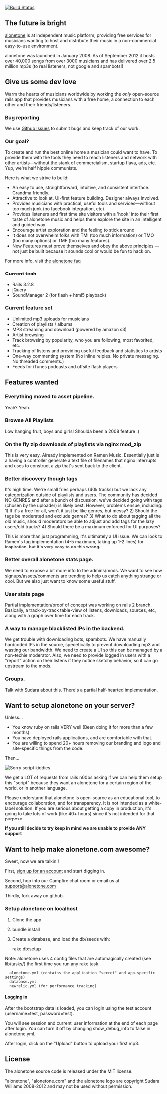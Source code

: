 [![Build Status](https://secure.travis-ci.org/sudara/alonetone.png)](http://travis-ci.org/sudara/alonetone)

## The future is bright

[alonetone](http://alonetone.com) is at independent music platform, providing free services for musicians wanting to host and distribute their music in a non-commercial easy-to-use environment.

alonetone was launched in January 2008. As of September 2012 it hosts over 40,000 songs from over 3000 musicians and has delivered over 2.5 million mp3s (to real listeners, not google and spambots!)

## Give us some dev love

Warm the hearts of musicians worldwide by working the *only* open-source rails app that provides musicians with a free home, a connection to each other and their friends/listeners.

### Bug reporting 

We use [Github Issues](http://github.com/sudara/alonetone/issues) to submit bugs and keep track of our work.

### Our goal?

To create and run the best online home a musician could want to have. To provide them with the tools they need to reach  listeners and network with other artists—without the stank of commercialism, startup flava, ads, etc. Yup, we're half hippie communists. 

Here is what we strive to build:

* An easy to use, straightforward, intuitive, and consistent interface. Grandma friendly.
* Attractive to look at. UI-first feature building. Designer always involved.
* Provides musicians with practical, useful tools and services—without too much junk (no facebook integration, etc)
* Provides listeners and first time site visitors with a 'hook' into their first taste of alonetone music and helps them explore the site in an intelligent and guided way
* Encourage artist exploration and the feeling to stick around
* It does not overwhelm folks with TMI (too much information) or TMO (too many options) or TMF (too many features).
* New Features must prove themselves and obey the above principles — not just be built because it sounds cool or would be fun to hack on.

For more info, visit [the alonetone faq](http://alonetone.com/about)

### Current tech

* Rails 3.2.8
* jQuery
* SoundManager 2 (for flash + html5 playback)


### Current feature set

* Unlimited mp3 uploads for musicians
* Creation of playlists / albums
* MP3 streaming and download (powered by amazon s3)
* Artist browsing
* Track browsing by popularity, who you are following, most favorited, etc.
* Tracking of listens and providing useful feedback and statistics to artists
* One-way commenting system (No inline relpies. No private messaging. No threaded comments.)
* Feeds for iTunes podcasts and offsite flash players

## Features wanted

### Everything moved to asset pipeline.
Yeah? Yeah.

### Browse All Playlists
Low hanging fruit, boys and girls! Shoulda been a 2008 feature :)

### On the fly zip downloads of playlists via nginx mod\_zip
This is very easy. Already implemented on Ramen Music. Essentially just is a having a controller generate a text file of filenames that nginx interrupts and uses to construct a zip that's sent back to the client.

### Better discovery though tags
It's high time. We're small fries perhaps (40k tracks) but we lack any categorization outside of playlists and users. The community has decided NO GENRES and after a bunch of discussion, we've decided going with tags (chosen by the uploader) is likely best. However, problems ensue, including: 
	1) If it's a free for all, won't it just be like genres, but messy? 
	2) Should the tags  be moderated and exclude genres? 
	3) What to do about tagging all the old music, should moderators be able to adjust and add tags for the lazy users/old tracks? 
	4) Should there be a maximum enforced for UI purposes?
	
This is more than just programming, it's ultimately a UI issue. We can look to Ramen's tag implementation (4-5 maximum, taking up 1-2 lines) for inspiration, but it's very easy to do this wrong.

### Better overall alonetone stats page. 
We need to expose a bit more info to the admins/mods. We want to see how signups/assets/comments are trending to help us catch anything strange or cool. But we also just want to know some useful stuff.

### User stats page
Partial implementation/proof of concept was working on rails 2 branch. Basically, a track-by-track table-view of listens, downloads, sources, etc, along with a graph over time for each track. 

### A way to manage blacklisted IPs in the backend. 
We get trouble with downloading bots, spambots. We have manually hardcoded IPs in the source, specefically to prevent downloading mp3 and wasting our bandwidth. We need to create a UI so this can be managed by a non-techie moderator. Also, we need to provide logged in users with a "report" action on their listens if they notice sketchy behavior, so it can go upstream to the mods.

### Groups. 
Talk with Sudara about this. There's a partial half-hearted implementation. 


## Want to setup alonetone on your server?

Unless...

* You know ruby on rails VERY well (Been doing it for more than a few months).
* You have deployed rails applications, and are comfortable with that.
* You are willing to spend 20+ hours removing our branding and logo and site-specific things from the code.

Then...

![Sorry script kiddies](https://img.skitch.com/20120908-1exaxnmix5mb82xaq32tjnrja.png)

We get a LOT of requests from rails n00bs asking if we can help them setup this "script" because they want an alonetone for a certain region of the world, or in another language. 

Please understand that alonetone is open-source as an educational tool, to encourage collaboration, and for transparency. It is not intended as a white-label solution. If you are serious about getting a copy in production, it's going to take lots of work (like 40+ hours) since it's not intended for that purpose.

**If you still decide to try keep in mind we are unable to provide ANY support** 

## Want to help make alonetone.com awesome?

Sweet, now we are talkin'!

First, [sign up for an account](http://alonetone.com) and start digging in.

Second, hop into our Campfire chat room or email us at support@alonetone.com

Thirdly, fork away on github.

### Setup alonetone on localhost


1) Clone the app

2) bundle install

3) Create a database, and load the db/seeds with:

      rake db:setup


Note: alonetone uses 4 config files that are automagically created (see lib/tasks/) the first time you run any rake task. 


      alonetone.yml (contains the application "secret" and app-specific settings)
      database.yml
      newrelic.yml (for performance tracking)


#### Logging in

After the bootstrap data is loaded, you can login using the test account (username=test, password=test).

You will see session and current\_user information at the end of each page after login. You can turn it off by changing show\_debug_info to false in alonetone.yml.

After login, click on the "Upload" button to upload your first mp3.

## License 

The alonetone source code is released under the MIT license. 

"alonetone", "alonetone.com" and the alonetone logo are copyright Sudara Williams 2008-2012 and may not be used without permission.
